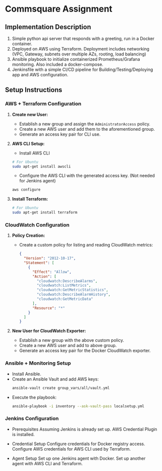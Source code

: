 # Commsquare Assignment

## Implementation Description

1. Simple python api server that responds with a greeting, run in a Docker container. 
2. Deployed on AWS using Terraform. Deployment includes networking (VPC, Gateway, subnets over multiple AZs, rooting, load balancing)
3. Ansible playbook to initialize containerized Prometheus/Grafana monitoring. Also included a docker-compose.
4. Jenkinsfile with a simple CI/CD pipeline for Building/Testing/Deploying app and AWS configuration. 


## Setup Instructions

### AWS + Terraform Configuration

1. **Create new User:**
   - Establish a new group and assign the `AdministratorAccess` policy.
   - Create a new AWS user and add them to the aforementioned group.
   - Generate an access key pair for CLI use.

2. **AWS CLI Setup:**
   - Install AWS CLI
   ```sh
   # For Ubuntu
   sudo apt-get install awscli
   ```
   - Configure the AWS CLI with the generated access key. (Not needed for Jenkins agent)
   ```sh
   aws configure
   ```

3. **Install Terraform:**
   ```sh
   # For Ubuntu
   sudo apt-get install terraform
   ```

### CloudWatch Configuration

1. **Policy Creation:**
   - Create a custom policy for listing and reading CloudWatch metrics:
     ```json
     {
       "Version": "2012-10-17",
       "Statement": [
         {
           "Effect": "Allow",
           "Action": [
             "cloudwatch:DescribeAlarms",
             "cloudwatch:ListMetrics",
             "cloudwatch:GetMetricStatistics",
             "cloudwatch:DescribeAlarmHistory",
             "cloudwatch:GetMetricData"
           ],
           "Resource": "*"
         }
       ]
     }
     ```

2. **New User for CloudWatch Exporter:**
   - Establish a new group with the above custom policy.
   - Create a new AWS user and add to above group.
   - Generate an access key pair for the Docker CloudWatch exporter.

### Ansible + Monitoring Setup

- Install Ansible.
- Create an Ansible Vault and add AWS keys:
  ```sh
  ansible-vault create group_vars/all/vault.yml
  ```
- Execute the playbook:
  ```sh
  ansible-playbook -i inventory --ask-vault-pass localsetup.yml
  ```

### Jenkins Configuration

- Prerequisites
    Assuming Jenkins is already set up.
    AWS Credential Plugin is installed.

- Credential Setup
    Configure credentials for Docker registry access.
    Configure AWS credentials for AWS CLI used by Terraform.

- Agent Setup
    Set up one Jenkins agent with Docker.
    Set up another agent with AWS CLI and Terraform.